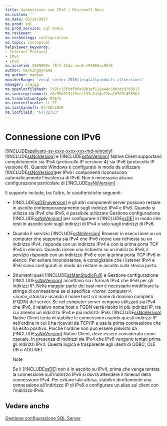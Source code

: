 ```yaml
---
title: Connessione con IPv6 | Microsoft Docs
ms.custom: ''
ms.date: 03/14/2017
ms.prod: sql
ms.prod_service: sql-tools
ms.reviewer: ''
ms.technology: configuration
ms.topic: conceptual
helpviewer_keywords:
- Internet Protocol
- IPv4
- IPv6
ms.assetid: 2669098c-f5f1-43da-aec6-e91003ac89f6
author: markingmyname
ms.author: maghan
monikerRange: '>=sql-server-2016||=sqlallproducts-allversions'
manager: craigg
ms.openlocfilehash: 5995c15f8df0fa99b3ef119a44c30b3dc97d3917
ms.sourcegitcommit: e0c55d919ff9cec233a7a14e72ba16799f4505b2
ms.translationtype: MTE75
ms.contentlocale: it-IT
ms.lasthandoff: 07/10/2019
ms.locfileid: "67732753"
---
```

# <a name="connecting-using-ipv6"></a>Connessione con IPv6
[!INCLUDE[appliesto-ss-xxxx-xxxx-xxx-md-winonly](../../includes/appliesto-ss-xxxx-xxxx-xxx-md-winonly.md)]
  [!INCLUDE[ssNoVersion](../../includes/ssnoversion-md.md)] e [!INCLUDE[ssNoVersion](../../includes/ssnoversion-md.md)] Native Client supportano completamente sia IPv4 (protocollo IP versione 4) sia IPv6 (protocollo IP versione 6). Quando Windows è configurato in modo da utilizzare [!INCLUDE[ssNoVersion](../../includes/ssnoversion-md.md)]per IPv6 i componenti riconoscono automaticamente l'esistenza di IPv6. Non è necessaria alcuna configurazione particolare di [!INCLUDE[ssNoVersion](../../includes/ssnoversion-md.md)] .  
  
 Il supporto include, tra l'altro, le caratteristiche seguenti:  
  
-   [!INCLUDE[ssDEnoversion](../../includes/ssdenoversion-md.md)] e gli altri componenti server possono restare in ascolto contemporaneamente sugli indirizzi IPv4 e IPv6. Quando si utilizza sia IPv4 che IPv6, è possibile utilizzare Gestione configurazione [!INCLUDE[ssNoVersion](../../includes/ssnoversion-md.md)] per configurare il [!INCLUDE[ssDE](../../includes/ssde-md.md)] in modo che resti in ascolto solo sugli indirizzi di IPv4 o solo sugli indirizzi di IPv6.  
  
-   Quando il servizio [!INCLUDE[ssNoVersion](../../includes/ssnoversion-md.md)] Browser in esecuzione su un computer che supporta sia IPv4 che IPv6 riceve una richiesta su un indirizzo IPv4, risponde con un indirizzo IPv4 e con la prima porta TCP IPv4 in elenco. Quando riceve una richiesta su un indirizzo IPv6, il servizio risponde con un indirizzo IPv6 e con la prima porta TCP IPv6 in elenco. Per evitare inconsistenze, è consigliabile che i listener IPv4 e IPv6 siano configurati in modo da restare in ascolto sulla stessa porta.  
  
-   Strumenti quali [!INCLUDE[ssManStudioFull](../../includes/ssmanstudiofull-md.md)] e Gestione configurazione [!INCLUDE[ssNoVersion](../../includes/ssnoversion-md.md)] accettano sia i formati IPv4 che IPv6 per gli indirizzi IP. Nella maggior parte dei casi non è necessario modificare la stringa di connessione se si specifica \<*nome_computer*>\\<*nome_istanza*> usando il nome host o il nome di dominio completo (FQDN) del server. Se nel computer server vengono utilizzati sia IPv4 che IPv6, il relativo nome host o FQDN verrà risolto in più indirizzi IP, tra cui almeno un indirizzo IPv4 e più indirizzi IPv6. [!INCLUDE[ssNoVersion](../../includes/ssnoversion-md.md)] Native Client tenta di stabilire le connessioni usando questi indirizzi IP nell'ordine in cui li ha ricevuti da TCP/IP e usa la prima connessione che ha esito positivo. Poiché l'ordine non può essere previsto da [!INCLUDE[ssNoVersion](../../includes/ssnoversion-md.md)] Native Client, deve essere considerato come casuale. In presenza di indirizzi sia IPv4 che IPv6 vengono tentati prima gli indirizzi IPv4. Questa logica è trasparente agli utenti di ODBC, OLE DB o ADO.NET.  
  
    > [!NOTE]  
    >  Se il [!INCLUDE[ssDE](../../includes/ssde-md.md)] non è in ascolto su IPv4, prima che venga tentata la connessione sull'indirizzo IPv6 si dovrà attendere il timeout della connessione IPv4. Per evitare tale attesa, stabilire direttamente una connessione all'indirizzo IP di IPv6 o configurare un alias sul client con l'indirizzo IPv6.  
  
## <a name="see-also"></a>Vedere anche  
 [Gestione configurazione SQL Server](../../relational-databases/sql-server-configuration-manager.md)  
  
  
